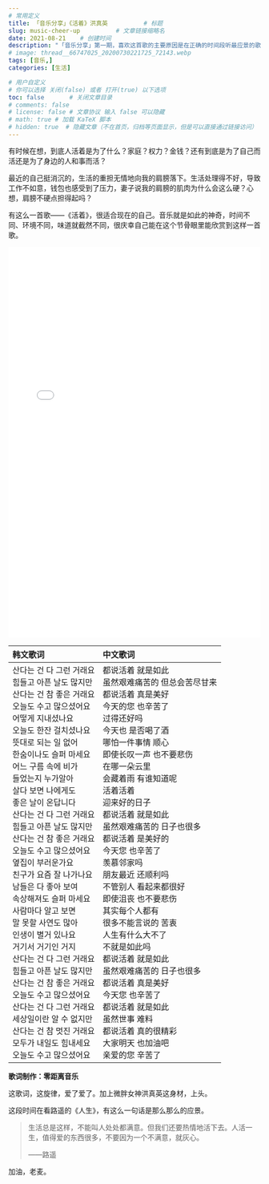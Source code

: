 ```yaml
---
# 常用定义
title: 「音乐分享」《活着》洪真英          # 标题
slug: music-cheer-up          # 文章链接缩略名
date: 2021-08-21    # 创建时间
description: "「音乐分享」第一期，喜欢这首歌的主要原因是在正确的时间段听最应景的歌。翻译的歌词也功不可没，写得太好了。"
# image: thread__66747025_20200730221725_72143.webp
tags: [音乐,]
categories: [生活]

# 用户自定义
# 你可以选择 关闭(false) 或者 打开(true) 以下选项
toc: false       # 关闭文章目录
# comments: false
# license: false # 文章协议 输入 false 可以隐藏
# math: true # 加载 KaTeX 脚本
# hidden: true  # 隐藏文章（不在首页，归档等页面显示，但是可以直接通过链接访问）
---
```


有时候在想，到底人活着是为了什么？家庭？权力？金钱？还有到底是为了自己而活还是为了身边的人和事而活？

最近的自己挺消沉的，生活的重担无情地向我的肩膀落下。生活处理得不好，导致工作不如意，钱包也感受到了压力，妻子说我的肩膀的肌肉为什么会这么硬？心想，肩膀不硬点担得起吗？

有这么一首歌——《活着》，很适合现在的自己。音乐就是如此的神奇，时间不同、环境不同，味道就截然不同，很庆幸自己能在这个节骨眼里能欣赏到这样一首歌。

<iframe src="//player.bilibili.com/player.html?aid=370773293&bvid=BV1SZ4y1p7Zd&cid=197047682&page=1" scrolling="no" border="0" width="100%" height="780px" frameborder="no" framespacing="0" allowfullscreen="true"> </iframe>

| 韩文歌词                                                     | 中文歌词                                                     |
| :----------------------------------------------------------- | :----------------------------------------------------------- |
| 산다는 건 다 그런 거래요<br/>힘들고 아픈 날도 많지만<br/>산다는 건 참 좋은 거래요<br/>오늘도 수고 많으셨어요<br/>어떻게 지내셨나요<br/>오늘도 한잔 걸치셨나요<br/>뜻대로 되는 일 없어<br/>한숨이나도 슬퍼 마세요<br/>어느 구름 속에 비가<br/>들었는지 누가알아<br/>살다 보면 나에게도<br/>좋은 날이 온답니다<br/>산다는 건 다 그런 거래요<br/>힘들고 아픈 날도 많지만<br/>산다는 건 참 좋은 거래요<br/>오늘도 수고 많으셨어요<br/>옆집이 부러운가요<br/>친구가 요즘 잘 나가나요<br/>남들은 다 좋아 보여<br/>속상해져도 슬퍼 마세요<br/>사람마다 알고 보면<br/>말 못할 사연도 많아<br/>인생이 별거 있나요<br/>거기서 거기인 거지<br/>산다는 건 다 그런 거래요<br/>힘들고 아픈 날도 많지만<br/>산다는 건 참 좋은 거래요<br/>오늘도 수고 많으셨어요<br/>산다는 건 다 그런 거래요<br/>세상일이란 알 수 없지만<br/>산다는 건 참 멋진 거래요<br/>모두가 내일도 힘내세요<br/>오늘도 수고 많으셨어요 | 都说活着 就是如此<br/>虽然艰难痛苦的 但总会苦尽甘来<br/>都说活着 真是美好<br/>今天的您 也辛苦了<br/>过得还好吗<br/>今天也 是否喝了酒<br/>哪怕一件事情 顺心<br/>即使长叹一声 也不要悲伤<br/>在哪一朵云里<br/>会藏着雨 有谁知道呢<br/>活着活着<br/>迎来好的日子<br/>都说活着 就是如此<br/>虽然艰难痛苦的 日子也很多<br/>都说活着 是美好的<br/>今天您 也辛苦了<br/>羡慕邻家吗<br/>朋友最近 还顺利吗<br/>不管别人 看起来都很好<br/>即使沮丧 也不要悲伤<br/>其实每个人都有<br/>很多不能言说的 苦衷<br/>人生有什么大不了<br/>不就是如此吗<br/>都说活着 就是如此<br/>虽然艰难痛苦的 日子也很多<br/>都说活着 真是美好<br/>今天您 也辛苦了<br/>都说活着 就是如此<br/>虽然世事 难料<br/>都说活着 真的很精彩<br/>大家明天 也加油吧<br/>亲爱的您 辛苦了 |

**歌词制作：零距离音乐**

这歌词，这旋律，爱了爱了。加上微胖女神洪真英这身材，上头。

这段时间在看路遥的《人生》，有这么一句话是那么那么的应景。

> 生活总是这样，不能叫人处处都满意。但我们还要热情地活下去。人活一生，值得爱的东西很多，不要因为一个不满意，就灰心。
>
> <span>——路遥</span>

加油，老麦。
